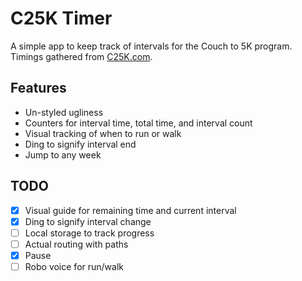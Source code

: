# C25K Timer

A simple app to keep track of intervals for the Couch to 5K program. Timings gathered from [C25K.com](http://www.c25k.com/c25k_treadmill.html).

## Features

- Un-styled ugliness
- Counters for interval time, total time, and interval count
- Visual tracking of when to run or walk
- Ding to signify interval end
- Jump to any week

## TODO

- [x] Visual guide for remaining time and current interval
- [x] Ding to signify interval change
- [ ] Local storage to track progress
- [ ] Actual routing with paths
- [x] Pause
- [ ] Robo voice for run/walk